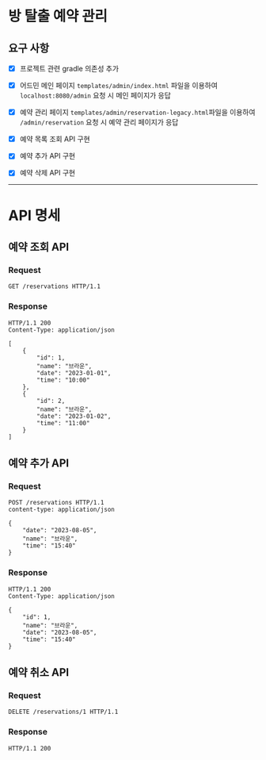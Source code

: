 # 방 탈출 예약 관리

## 요구 사항

- [X] 프로젝트 관련 gradle 의존성 추가
- [X] 어드민 메인 페이지 `templates/admin/index.html` 파일을 이용하여 `localhost:8080/admin` 요청 시 메인 페이지가 응답
- [X] 예약 관리 페이지 `templates/admin/reservation-legacy.html`파일을 이용하여 `/admin/reservation` 요청 시 예약 관리 페이지가 응답 
- [X] 예약 목록 조회 API 구현
- [X] 예약 추가 API 구현
- [X] 예약 삭제 API 구현


---
# API 명세

## 예약 조회 API
### Request

```
GET /reservations HTTP/1.1
```
### Response

```
HTTP/1.1 200
Content-Type: application/json

[
    {
        "id": 1,
        "name": "브라운",
        "date": "2023-01-01",
        "time": "10:00"
    },
    {
        "id": 2,
        "name": "브라운",
        "date": "2023-01-02",
        "time": "11:00"
    }
]
```

## 예약 추가 API
### Request
```
POST /reservations HTTP/1.1
content-type: application/json

{
    "date": "2023-08-05",
    "name": "브라운",
    "time": "15:40"
}
```

### Response
```
HTTP/1.1 200 
Content-Type: application/json

{
    "id": 1,
    "name": "브라운",
    "date": "2023-08-05",
    "time": "15:40"
}
```

## 예약 취소 API

### Request
```
DELETE /reservations/1 HTTP/1.1
```

### Response
```
HTTP/1.1 200
```
